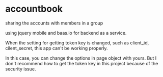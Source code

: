 accountbook
===========

sharing the accounts with members in a group

using jquery mobile and baas.io for backend as a service.

When the setting for getting token key is changed, such as client_id, cilent_secret,
this app can't be working properly.

In this case, you can change the options in page object with yours. 
But I don't recommend how to get the token key in this project because of the security issue.




